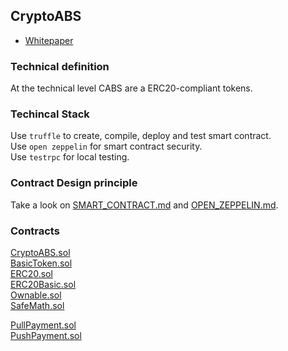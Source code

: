 ## CryptoABS

- [Whitepaper](whitepaper.pdf)

### Technical definition

At the technical level CABS are a ERC20-compliant tokens.

### Techincal Stack

Use `truffle` to create, compile, deploy and test smart contract.  
Use `open zeppelin` for smart contract security.  
Use `testrpc` for local testing.

### Contract Design principle

Take a look on [SMART_CONTRACT.md](SMART_CONTRACT.md) and [OPEN_ZEPPELIN.md](OPEN_ZEPPELIN.md).

### Contracts

[CryptoABS.sol](./contracts/cryptoabs/CryptoABS.sol)  
[BasicToken.sol](./contracts/cryptoabs/BasicToken.sol)  
[ERC20.sol](./contracts/cryptoabs/ERC20.sol)  
[ERC20Basic.sol](./contracts/cryptoabs/ERC20Basic.sol)  
[Ownable.sol](./contracts/cryptoabs/Ownable.sol)  
[SafeMath.sol](./contracts/cryptoabs/SafeMath.sol)  
  
[PullPayment.sol](./contracts/cryptoabs/payment/PullPayment.sol)  
[PushPayment.sol](./contracts/cryptoabs/payment/PushPayment.sol)  
